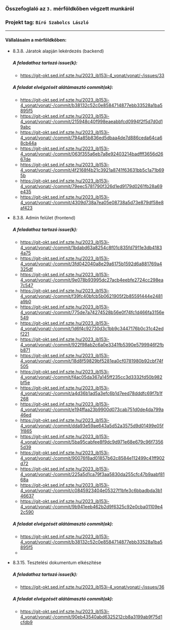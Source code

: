 ### Összefoglaló az `3.` mérföldkőben végzett munkáról

### Projekt tag: `Bíró Szabolcs László`

___

#### Vállalásaim a mérföldkőben: 


 - 8.3.8. Járatok alapján lekérdezés (backend)

    ##### A feladathoz tartozó issue(k):

	- https://git-okt.sed.inf.szte.hu/2023_ib153i-4_vonat/vonat/-/issues/33


    ##### A feladat elvégzését alátámasztó commit(ok):
	
	- https://git-okt.sed.inf.szte.hu/2023_ib153i-4_vonat/vonat/-/commit/b38132c52c0e8584714877ebb33528a1ba5895f5
	- https://git-okt.sed.inf.szte.hu/2023_ib153i-4_vonat/vonat/-/commit/215948c40f998eaeabbfcd0994f2f5d7d0d19abc
	- https://git-okt.sed.inf.szte.hu/2023_ib153i-4_vonat/vonat/-/commit/794a85b836ed5dbaa4de7d886ceda64ca68cb44a
	- https://git-okt.sed.inf.szte.hu/2023_ib153i-4_vonat/vonat/-/commit/063f355a6eb7a8e92403214badfff3656d2667de
	- https://git-okt.sed.inf.szte.hu/2023_ib153i-4_vonat/vonat/-/commit/4f2168f4b21c3921a8741f63631bb5c1a71b695b
	- https://git-okt.sed.inf.szte.hu/2023_ib153i-4_vonat/vonat/-/commit/79eec5781790f326d1ed9179d0261fb28a69e435
	- https://git-okt.sed.inf.szte.hu/2023_ib153i-4_vonat/vonat/-/commit/4309d738a7ea05e08738a5d73e879df58e8af423

 - 8.3.8. Admin felület (frontend)

    ##### A feladathoz tartozó issue(k):

	- https://git-okt.sed.inf.szte.hu/2023_ib153i-4_vonat/vonat/-/commit/1bdabd63a8254c8f01c835fd7911e3db41834a75
	- https://git-okt.sed.inf.szte.hu/2023_ib153i-4_vonat/vonat/-/commit/3fd042040a8e29a6175b1592d6a881769a4325df
	- https://git-okt.sed.inf.szte.hu/2023_ib153i-4_vonat/vonat/-/commit/9e078b93995dc27acb4eebfe2724cc298ea7c547
	- https://git-okt.sed.inf.szte.hu/2023_ib153i-4_vonat/vonat/-/commit/f39fc40bfcb5b0621905f2b85591444e2481a9b0
	- https://git-okt.sed.inf.szte.hu/2023_ib153i-4_vonat/vonat/-/commit/775de7a74274528b56e0f74fc1d466fa3156e549
	- https://git-okt.sed.inf.szte.hu/2023_ib153i-4_vonat/vonat/-/commit/1d6f4c92730d3c1bb9c3447176b0c31c42edf221
	- https://git-okt.sed.inf.szte.hu/2023_ib153i-4_vonat/vonat/-/commit/922f98ab2c6a0e3341fb5390e5799946f2fbb871
	- https://git-okt.sed.inf.szte.hu/2023_ib153i-4_vonat/vonat/-/commit/18d8f59829bf5281ea0cf0781980b92cbf74f505
	- https://git-okt.sed.inf.szte.hu/2023_ib153i-4_vonat/vonat/-/commit/f4ac05da367a145ff235cc3d3332fd50b982bf5e
	- https://git-okt.sed.inf.szte.hu/2023_ib153i-4_vonat/vonat/-/commit/a4d36b1ad5a3efc6b1d7eed78dddfc69f7b1f268
	- https://git-okt.sed.inf.szte.hu/2023_ib153i-4_vonat/vonat/-/commit/e194ffaa23b9900d073cab751d0de4da799a46ed
	- https://git-okt.sed.inf.szte.hu/2023_ib153i-4_vonat/vonat/-/commit/dda93e59ae643a5d52a3575d9d01499e05f1f865
	- https://git-okt.sed.inf.szte.hu/2023_ib153i-4_vonat/vonat/-/commit/5ba95cabfee8f9dc9d971e68e679c96f73565d39
	- https://git-okt.sed.inf.szte.hu/2023_ib153i-4_vonat/vonat/-/commit/90076f8ad01857b62c8584e112499c41ff902d72
	- https://git-okt.sed.inf.szte.hu/2023_ib153i-4_vonat/vonat/-/commit/225a5d1ca79f3aa5830da255cfc47b9aabf8168a
	- https://git-okt.sed.inf.szte.hu/2023_ib153i-4_vonat/vonat/-/commit/c0845923404e05327f1bfe3c6bbadbda3b146637
	- https://git-okt.sed.inf.szte.hu/2023_ib153i-4_vonat/vonat/-/commit/9b941eeb462b2d9f6325c92e0cba01109e42c590
	
    ##### A feladat elvégzését alátámasztó commit(ok):
	
	- https://git-okt.sed.inf.szte.hu/2023_ib153i-4_vonat/vonat/-/commit/b38132c52c0e8584714877ebb33528a1ba5895f5
	- 

 - 8.3.15. Tesztelési dokumentum elkészítése

    ##### A feladathoz tartozó issue(k):

	- https://git-okt.sed.inf.szte.hu/2023_ib153i-4_vonat/vonat/-/issues/36


    ##### A feladat elvégzését alátámasztó commit(ok):
	
	- https://git-okt.sed.inf.szte.hu/2023_ib153i-4_vonat/vonat/-/commit/90eb43540abd6325212cb8a3199ab9f75d1cfdb9

